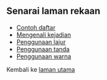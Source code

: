 ---
---

## Senarai laman rekaan

* [Contoh daftar][RN1]
* [Mengenali kejadian][RN2]
* [Penggunaan lajur][RN3]
* [Penggunaan tanda][RN4]
* [Penggunaan warna][RN5]

Kembali ke [laman utama][LU]


  [LU]: index.md
  [RN1]: rekaan/contoh.md
  [RN2]: rekaan/kejadian.md
  [RN3]: rekaan/lajur.md
  [RN4]: rekaan/tanda.md
  [RN5]: rekaan/warna.md
